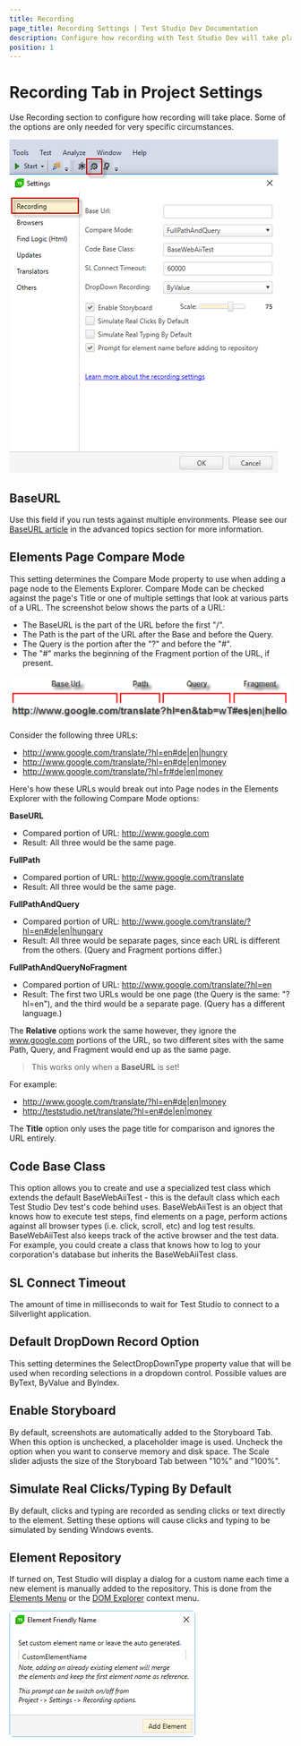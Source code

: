 ```yaml
---
title: Recording
page_title: Recording Settings | Test Studio Dev Documentation
description: Configure how recording with Test Studio Dev will take place
position: 1
---
```

# Recording Tab in Project Settings

Use Recording section to configure how recording will take place. Some of the options are only needed for very specific circumstances.

![Recording Options][1]

## BaseURL

Use this field if you run tests against multiple environments. Please see our <a href="/advanced-topics/recording/base-url" target="_blank">BaseURL article</a> in the advanced topics section for more information.

## Elements Page Compare Mode

This setting determines the Compare Mode property to use when adding a page node to the Elements Explorer. Compare Mode can be checked against the page's Title or one of multiple settings that look at various parts of a URL. The screenshot below shows the parts of a URL:

- The BaseURL is the part of the URL before the first "/".
- The Path is the part of the URL after the Base and before the Query.
- The Query is the portion after the "?" and before the "#".
- The "#" marks the beginning of the Fragment portion of the URL, if present.

![URL][2] 

Consider the following three URLs:

- http://www.google.com/translate/?hl=en#de|en|hungry
- http://www.google.com/translate/?hl=en#de|en|money
- http://www.google.com/translate/?hl=fr#de|en|money

Here's how these URLs would break out into Page nodes in the Elements Explorer with the following Compare Mode options:

**BaseURL**

- Compared portion of URL: http://www.google.com
- Result: All three would be the same page.

**FullPath**

- Compared portion of URL: http://www.google.com/translate
- Result: All three would be the same page.

**FullPathAndQuery**

- Compared portion of URL: http://www.google.com/translate/?hl=en#de|en|hungary
- Result: All three would be separate pages, since each URL is different from the others. (Query and Fragment portions differ.)

**FullPathAndQueryNoFragment**

- Compared portion of URL: http://www.google.com/translate/?hl=en
- Result: The first two URLs would be one page (the Query is the same: "?hl=en"), and the third would be a separate page. (Query has a different language.)

The **Relative** options work the same however, they ignore the www.google.com portions of the URL, so two different sites with the same Path, Query, and Fragment would end up as the same page. 

> This works only when a **BaseURL** is set!

For example:

- http://www.google.com/translate/?hl=en#de|en|money
- http://teststudio.net/translate/?hl=en#de|en|money

The **Title** option only uses the page title for comparison and ignores the URL entirely.

## Code Base Class

This option allows you to create and use a specialized test class which extends the default BaseWebAiiTest - this is the default class which each Test Studio Dev test's code behind uses. BaseWebAiiTest is an object that knows how to execute test steps, find elements on a page, perform actions against all browser types (i.e. click, scroll, etc) and log test results. BaseWebAiiTest also keeps track of the active browser and the test data. For example, you could create a class that knows how to log to your corporation's database but inherits the BaseWebAiiTest class.

## SL Connect Timeout

The amount of time in milliseconds to wait for Test Studio to connect to a Silverlight application.

## Default DropDown Record Option

This setting determines the SelectDropDownType property value that will be used when recording selections in a dropdown control. Possible values are ByText, ByValue and ByIndex.

## Enable Storyboard

By default, screenshots are automatically added to the Storyboard Tab. When this option is unchecked, a placeholder image is used. Uncheck the option when you want to conserve memory and disk space. The Scale slider adjusts the size of the Storyboard Tab between "10%" and "100%".

## Simulate Real Clicks/Typing By Default

By default, clicks and typing are recorded as sending clicks or text directly to the element. Setting these options will cause clicks and typing to be simulated by sending Windows events.

## Element Repository

If turned on, Test Studio will display a dialog for a custom name each time a new element is manually added to the repository. This is done from the <a href="/features/recorder/highlighting-elements" target="_blank">Elements Menu</a> or the <a href="/features/recorder/dom-explorer" target="_blank">DOM Explorer</a> context menu.

![Add Element][3]

[1]: images/recording-options/fig1.png
[2]: images/recording-options/fig2.png
[3]: images/recording-options/fig3.png


